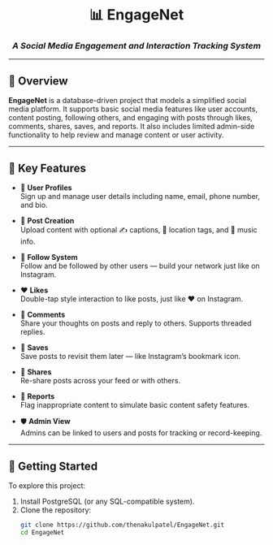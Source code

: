 <h1 align="center">📊 EngageNet</h1>
<h3 align="center"><i>A Social Media Engagement and Interaction Tracking System</i></h3>

---

## 📌 Overview

**EngageNet** is a database-driven project that models a simplified social media platform. It supports basic social media features like user accounts, content posting, following others, and engaging with posts through likes, comments, shares, saves, and reports. It also includes limited admin-side functionality to help review and manage content or user activity.

---

## 🌟 Key Features

- 👤 **User Profiles**  
  Sign up and manage user details including name, email, phone number, and bio.

- 📝 **Post Creation**  
  Upload content with optional ✍️ captions, 📍 location tags, and 🎵 music info.

- 🔔 **Follow System**  
  Follow and be followed by other users — build your network just like on Instagram.

- ❤️ **Likes**  
  Double-tap style interaction to like posts, just like ❤️ on Instagram.

- 💬 **Comments**  
  Share your thoughts on posts and reply to others. Supports threaded replies.

- 💾 **Saves**  
  Save posts to revisit them later — like Instagram’s bookmark icon.

- 🔁 **Shares**  
  Re-share posts across your feed or with others.

- 🚨 **Reports**  
  Flag inappropriate content to simulate basic content safety features.

- 🛡️ **Admin View**  
  Admins can be linked to users and posts for tracking or record-keeping.

---

## 🚀 Getting Started

To explore this project:

1. Install PostgreSQL (or any SQL-compatible system).
2. Clone the repository:
   ```bash
   git clone https://github.com/thenakulpatel/EngageNet.git
   cd EngageNet
